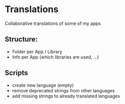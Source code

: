 # Translations
Collaborative translations of some of my apps

## Structure:

- Folder per App / Library
- Info per App (which libraries are used, ...)

## Scripts

- create new language (empty)
- remove deprecated strings from other languages
- add missing strings to already translated languages
